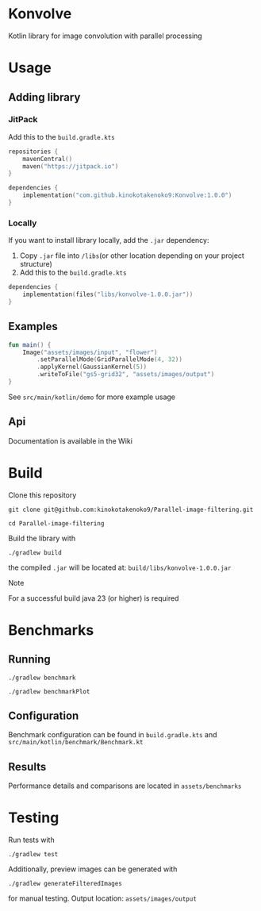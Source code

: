 # Konvolve 
Kotlin library for image convolution with parallel processing

# Usage

## Adding library

### JitPack

Add this to the `build.gradle.kts`
```kotlin
repositories {
    mavenCentral()
    maven("https://jitpack.io")
}

dependencies {
    implementation("com.github.kinokotakenoko9:Konvolve:1.0.0")
}
```
### Locally 
If you want to install library locally, add the `.jar` dependency:
1. Copy `.jar` file into `/libs`(or other location depending on your project structure)
2. Add this to the `build.gradle.kts` 
```kotlin
dependencies {
    implementation(files("libs/konvolve-1.0.0.jar"))
}
```

## Examples
```kotlin
fun main() {
    Image("assets/images/input", "flower")
        .setParallelMode(GridParallelMode(4, 32))
        .applyKernel(GaussianKernel(5))
        .writeToFile("gs5-grid32", "assets/images/output")
}

```
See `src/main/kotlin/demo` for more example usage

## Api
Documentation is available in the Wiki

# Build
Clone this repository
```
git clone git@github.com:kinokotakenoko9/Parallel-image-filtering.git
```
```
cd Parallel-image-filtering
```
Build the library with
```
./gradlew build
``` 
the compiled `.jar` will be located at: `build/libs/konvolve-1.0.0.jar`
> [!NOTE]
> For a successful build java 23 (or higher) is required
# Benchmarks

## Running
```
./gradlew benchmark
```
```
./gradlew benchmarkPlot
```

## Configuration
Benchmark configuration can be found in `build.gradle.kts` and `src/main/kotlin/benchmark/Benchmark.kt`

## Results 
Performance details and comparisons are located in `assets/benchmarks`

# Testing

Run tests with 
```
./gradlew test
```

Additionally, preview images can be generated with 
```
./gradlew generateFilteredImages
```
for manual testing. Output location: `assets/images/output`
